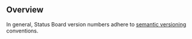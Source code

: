 ## Overview
In general, Status Board version numbers adhere to [semantic versioning](http://semver.org/) conventions.